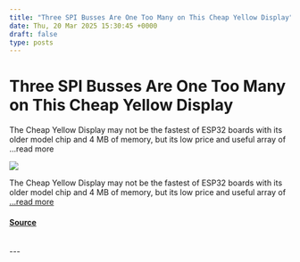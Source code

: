 ```yaml
---
title: "Three SPI Busses Are One Too Many on This Cheap Yellow Display"
date: Thu, 20 Mar 2025 15:30:45 +0000
draft: false
type: posts
---
```

# Three SPI Busses Are One Too Many on This Cheap Yellow Display





The Cheap Yellow Display may not be the fastest of ESP32 boards with its older model chip and 4 MB of memory, but its low price and useful array of &#8230;read more

![](https://hackaday.com/wp-content/uploads/2025/03/cyd-spi-featured.jpg?w=800)

The Cheap Yellow Display may not be the fastest of ESP32 boards with its older model chip and 4 MB of memory, but its low price and useful array of […read more](https://hackaday.com/2025/03/20/three-spi-busses-are-one-too-many-on-this-cheap-yellow-display/)

#### [Source](https://hackaday.com/2025/03/20/three-spi-busses-are-one-too-many-on-this-cheap-yellow-display/)

<br/>
---
